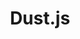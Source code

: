 ---
codehost: https://github.com/https://github.com/linkedin/dustjs
logohandle: dustjs
sort: dustjs
title: Dust.js
website: http://www.dustjs.com/
---